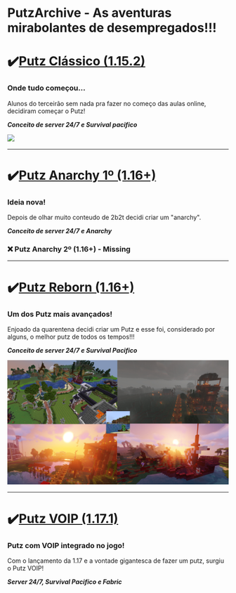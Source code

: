 # PutzArchive - As aventuras mirabolantes de desempregados!!!
  
 # ✔️[Putz Clássico (1.15.2)](https://www.mediafire.com/file/qs7onfl3hd8lzax/PutzCraftClassic.rar/file)
   ### Onde tudo começou...
     
   Alunos do terceirão sem nada pra fazer no começo das aulas online, decidiram começar o Putz!
   
   ***Conceito de server 24/7 e Survival pacifico***
     
   <img src="https://github.com/koidfas/PutzArchive/blob/main/Prints%20Cl%C3%A1ssico/PutzBanner.jpg">
    
  ---
  
  # ✔️[Putz Anarchy 1º (1.16+)](https://www.mediafire.com/file/curcbih7ivcpqcj/PutzCraftAnarchy1.rar/file)
   ### Ideia nova!
   
   Depois de olhar muito conteudo de 2b2t decidi criar um "anarchy".
  
   ***Conceito de server 24/7 e Anarchy***
 
 ### ❌ Putz Anarchy 2º (1.16+) - Missing
  
  ---
  
  # ✔️[Putz Reborn (1.16+)](https://www.mediafire.com/file/rhfz1x1mdt7lsfb/PutzCraftReborn.rar/file)
### Um dos Putz mais avançados!

Enjoado da quarentena decidi criar um Putz e esse foi, considerado por alguns, o melhor putz de todos os tempos!!!

***Conceito de server 24/7 e Survival Pacifico***

<img src="https://github.com/koidfas/PutzArchive/blob/main/Prints%20Reborn/PutzRebornBanner.jpg">
  
  ---

# ✔️[Putz VOIP (1.17.1)](https://www.mediafire.com/file/1d1gl7djn174cjr/PutzVOIP.rar/file)
### Putz com VOIP integrado no jogo!

Com o lançamento da 1.17 e a vontade gigantesca de fazer um putz, surgiu o Putz VOIP!

***Server 24/7, Survival Pacifico e Fabric***


